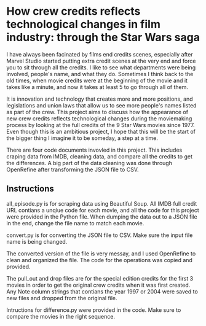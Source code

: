 # How crew credits reflects technological changes in film industry: through the Star Wars saga

I have always been facinated by films end credits scenes, especially after Marvel Studio started putting extra credit scenes at the very end and force you to sit through all the credits. I like to see what departments were being involved, people's name, and what they do. Sometimes I think back to the old times, when movie credits were at the beginning of the movie and it takes like a minute, and now it takes at least 5 to go through all of them.

It is innovation and technology that creates more and more positions, and legislations and union laws that allow us to see more people's names listed as part of the crew. This project aims to discuss how the appearance of new crew credits reflects technological changes during the moviemaking process by looking at the full credits of the 9 Star Wars movies since 1977. Even though this is an ambitious project, I hope that this will be the start of the bigger thing I imagine it to be someday, a step at a time.

There are four code documents invovled in this project. This includes craping data from IMDB, cleaning data, and compare all the credits to get the differences. A big part of the data cleaning was done through OpenRefine after transforming the JSON file to CSV. 

## Instructions

all_episode.py is for scraping data using Beautiful Soup. All IMDB full credit URL contians a unqiue code for each movie, and all the code for this project were provided in the Python file. When dumping the data out to a JSON file in the end, change the file name to match each movie.

convert.py is for converting the JSON file to CSV. Make sure the input file name is being changed. 

The converted version of the file is very messay, and I used OpenRefine to clean and organized the file. The code for the operations was copied and provided. 

The pull_out and drop files are for the special edition credits for the first 3 movies in order to get the original crew credits when it was first created. Any Note column strings that contians the year 1997 or 2004 were saved to new files and dropped from the original file.

Intructions for difference.py were provided in the code. Make sure to compare the movies in the right sequence.
